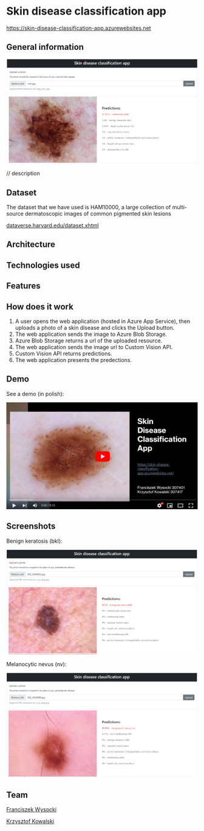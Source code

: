 # Skin disease classification app

<a href="https://skin-disease-classification-app.azurewebsites.net" target="_blank">https://skin-disease-classification-app.azurewebsites.net</a>


## General information 

![Mel](img/mel.png)

 // description



## Dataset

The dataset that we have used is HAM10000, a large collection of multi-source dermatoscopic images of common pigmented skin lesions

<a href="https://dataverse.harvard.edu/dataset.xhtml?persistentId=doi:10.7910/DVN/DBW86T" target="_blank">dataverse.harvard.edu/dataset.xhtml</a>


## Architecture

## Technologies used

## Features

## How does it work

1. A user opens the web application (hosted in Azure App Service), then uploads a photo of a skin disease and
clicks the Upload button.
4. The web application sends the image to Azure Blob Storage.
5. Azure Blob Storage returns a url of the uploaded resource.
6. The web application sends the image url to Custom Vision API.
7. Custom Vision API returns predictions.
8. The web application presents the predections.

## Demo

See a demo (in polish):

 [![Demo](img/video.png)](https://youtu.be/596PyXO04MA)

## Screenshots

Benign keratosis (bkl):

![BKL](img/bkl.png)

Melanocytic nevus (nv):

![Nv](img/nv.png)

## Team

[Franciszek Wysocki](https://github.com/wysockif)

[Krzysztof Kowalski](https://github.com/KKofta)





